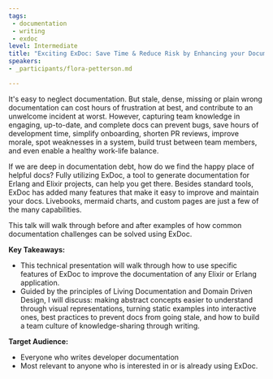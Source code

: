 ```yaml
---
tags:
 - documentation
 - writing
 - exdoc
level: Intermediate
title: "Exciting ExDoc: Save Time & Reduce Risk by Enhancing your Documentation"
speakers: 
- _participants/flora-petterson.md

---
```

It's easy to neglect documentation. But stale, dense, missing or plain wrong documentation can cost hours of frustration at best, and contribute to an unwelcome incident at worst. However, capturing team knowledge in engaging, up-to-date, and complete docs can prevent bugs, save hours of development time, simplify onboarding, shorten PR reviews, improve morale, spot weaknesses in a system, build trust between team members, and even enable a healthy work-life balance.

If we are deep in documentation debt, how do we find the happy place of helpful docs? Fully utilizing ExDoc, a tool to generate documentation for Erlang and Elixir projects, can help you get there. Besides standard tools, ExDoc has added many features that make it easy to improve and maintain your docs. Livebooks, mermaid charts, and custom pages are just a few of the many capabilities.

This talk will walk through before and after examples of how common documentation challenges can be solved using ExDoc.

**Key Takeaways:**
- This technical presentation will walk through how to use specific features of ExDoc to improve the documentation of any Elixir or Erlang application.  
- Guided by the principles of Living Documentation and Domain Driven Design, I will discuss: making abstract concepts easier to understand through visual representations, turning static examples into interactive ones, best practices to prevent docs from going stale, and how to build a team culture of knowledge-sharing through writing.

**Target Audience:**
- Everyone who writes developer documentation
- Most relevant to anyone who is interested in or is already using ExDoc.
